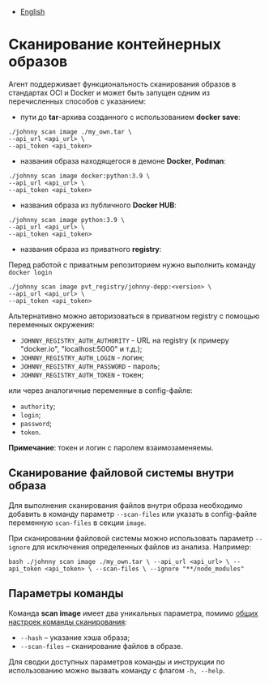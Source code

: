 - [English](../../agent/scan-docker.en/)

# Сканирование контейнерных образов

Агент поддерживает функциональность сканирования образов в стандартах OCI и Docker и может быть запущен одним из перечисленных способов с указанием:

- пути до **tar**-архива созданного с использованием **docker save**:

```
./johnny scan image ./my_own.tar \
--api_url <api_url> \
--api_token <api_token>
```

- названия образа находящегося в демоне **Docker**, **Podman**:

```
./johnny scan image docker:python:3.9 \
--api_url <api_url> \
--api_token <api_token>
```

- названия образа из публичного **Docker HUB**:

```
./johnny scan image python:3.9 \
--api_url <api_url> \
--api_token <api_token>
```

- названия образа из приватного **registry**:

Перед работой с приватным репозиторием нужно выполнить команду `docker login`

```
./johnny scan image pvt_registry/johnny-depp:<version> \
--api_url <api_url> \
--api_token <api_token>
```

Альтернативно можно авторизоваться в приватном registry с помощью переменных окружения:

- `JOHNNY_REGISTRY_AUTH_AUTHORITY` - URL на registry (к примеру "docker.io", "localhost:5000" и т.д.);
- `JOHNNY_REGISTRY_AUTH_LOGIN` - логин;
- `JOHNNY_REGISTRY_AUTH_PASSWORD` - пароль;
- `JOHNNY_REGISTRY_AUTH_TOKEN` - токен;

или через аналогичные переменные в config-файле:

- `authority`;
- `login`;
- `password`;
- `token`.

**Примечание**: токен и логин с паролем взаимозаменяемы.

## Сканирование файловой системы внутри образа

Для выполнения сканирования файлов внутри образа необходимо добавить в команду параметр `--scan-files` или указать в config-файле переменную `scan-files` в секции `image`.

При сканировании файловой системы можно использовать параметр `--ignore` для исключения определенных файлов из анализа. Например:

`bash ./johnny scan image ./my_own.tar \ --api_url <api_url> \ --api_token <api_token> \ --scan-files \ --ignore "**/node_modules"`

## Параметры команды

Команда **scan image** имеет два уникальных параметра, помимо [общих настроек команды сканирования](/agent/scan/#_2):

- `--hash` – указание хэша образа;
- `--scan-files` – cканирование файлов в образе.

Для сводки доступных параметров команды и инструкции по использованию можно вызвать команду с флагом `-h, --help`.
